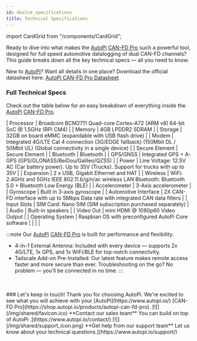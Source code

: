 ```yaml
---
id: device_specifications
title: Technical Specifications
---
```

import CardGrid from "/components/CardGrid"; 

Ready to dive into what makes the [AutoPi](https://www.autopi.io/) [CAN-FD Pro](https://shop.autopi.io/products/autopi-can-fd-pro) such a powerful tool, designed for full speed automotive datalogging of dual CAN-FD channels? This guide breaks down all the key technical specs — all you need to know.

New to [AutoPi](https://www.autopi.io/)? 
Want all details in one place? Download the official datasheet here: [AutoPi CAN-FD Pro Datasheet](https://www.autopi.io/static/pdf/autopi_CAN_FD_Pro_datasheet.pdf)

### Full Technical Specs 
Check out the table below for an easy breakdown of everything inside the [AutoPi](https://www.autopi.io/) [CAN-FD Pro](https://shop.autopi.io/products/autopi-can-fd-pro).


| Processor | Broadcom BCM2711 Quad-core Cortex-A72 (ARM v8) 64-bit SoC @ 1.5GHz (RPi CM4) |
| Memory | 4GB LPDDR2 SDRAM |
| Storage | 32GB on board eMMC (expandable with USB flash drive) |
| Modem | Integrated 4G/LTE Cat 4 connection (3G/EDGE fallback) (150Mbit DL / 50Mbit UL) (Global connectivity in a single device) |
| Secure Element | Secure Element |
| Bluetooth | Bluetooth |
| GPS/GNSS | Integrated GPS + A-GPS (GPS/GLONASS/BeiDou/Galileo/QZSS) |
| Power |  Line Voltage: 12.5V AC (Car battery power). Up to 35V (Trucks). Support for trucks with up to 35V |
| Expansion | 2 x USB, Gigabit Ethernet and HAT |
| Wireless | WiFi: 2.4GHz and 5GHz IEEE 802.11.b/g/n/ac wireless LAN
Bluetooth: Bluetooth 5.0 + Bluetooth Low Energy (BLE) |
| Accelerometer | 3-Axis accelerometer |
| Gyroscope | Built in 3-axis gyroscope |
| Automotive Interface | 2X CAN-FD interface with up to 5Mbps Data rate with integrated CAN data filters |
| Input Slots | SIM Card: Nano SIM (SIM subscription purchased separately) |
| Audio | Built-in speakers |
| Video Out | mini HDMI @ 1080p60 Video Output |
| Operating System | Raspbian OS with preconfigured AutoPi Core software |
| | |

:::note
Our [AutoPi](https://www.autopi.io/) [CAN-FD Pro](https://shop.autopi.io/products/autopi-can-fd-pro) is built for performance and flexibility.
* 4-in-1 External Antenna: Included with every device — supports 2x 4G/LTE, 1x GPS, and 1x WiFi/BLE for top-notch connectivity.
* Tailscale Add-on Pre-Installed: Our latest feature makes remote access faster and more secure than ever. Troubleshooting on the go? No problem — you’ll be connected in no time.
:::

<br>
</br>
### Let's keep in touch!
Thank you for choosing AutoPi. We're excited to see what you will achieve with your [AutoPi](https://www.autopi.io/) [CAN-FD Pro](https://shop.autopi.io/products/autopi-can-fd-pro).

<CardGrid home>
[![](/img/shared/favicon.ico) **Contact our sales team** You can build on top of AutoPi .](https://www.autopi.io/contact/)
[![](/img/shared/support_icon.png) **Get help from our support team** Let us know about your technical questions.](https://www.autopi.io/support/)

</CardGrid>